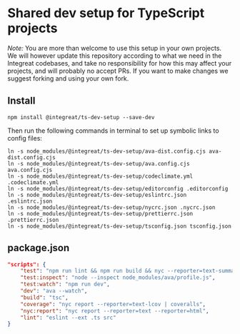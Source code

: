 # Shared dev setup for TypeScript projects

_Note:_ You are more than welcome to use this setup in your own projects. We
will however update this repository according to what we need in the
Integreat codebases, and take no responsibility for how this may affect your
projects, and will probably no accept PRs. If you want to make changes we
suggest forking and using your own fork.

## Install

```
npm install @integreat/ts-dev-setup --save-dev
```

Then run the following commands in terminal to set up symbolic links to config
files:

```
ln -s node_modules/@integreat/ts-dev-setup/ava-dist.config.cjs ava-dist.config.cjs
ln -s node_modules/@integreat/ts-dev-setup/ava.config.cjs ava.config.cjs
ln -s node_modules/@integreat/ts-dev-setup/codeclimate.yml .codeclimate.yml
ln -s node_modules/@integreat/ts-dev-setup/editorconfig .editorconfig
ln -s node_modules/@integreat/ts-dev-setup/eslintrc.json .eslintrc.json
ln -s node_modules/@integreat/ts-dev-setup/nycrc.json .nycrc.json
ln -s node_modules/@integreat/ts-dev-setup/prettierrc.json .prettierrc.json
ln -s node_modules/@integreat/ts-dev-setup/tsconfig.json tsconfig.json
```

## package.json

```json
"scripts": {
    "test": "npm run lint && npm run build && nyc --reporter=text-summary ava --config ./ava-dist.config.js",
    "test:inspect": "node --inspect node_modules/ava/profile.js",
    "test:watch": "npm run dev",
    "dev": "ava --watch",
    "build": "tsc",
    "coverage": "nyc report --reporter=text-lcov | coveralls",
    "nyc:report": "nyc report --reporter=text --reporter=html",
    "lint": "eslint --ext .ts src"
}
```
